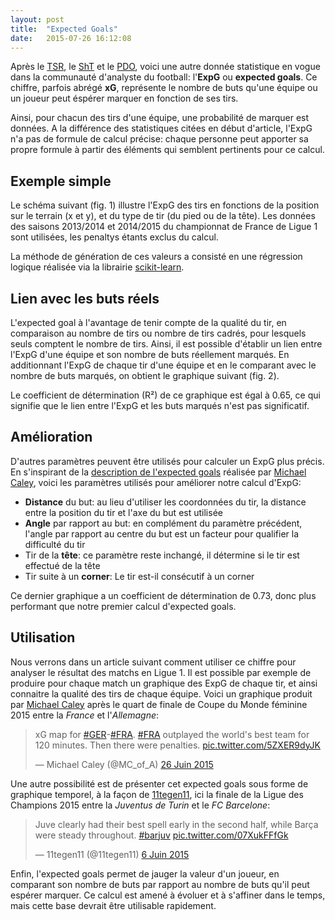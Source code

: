 ```yaml
---
layout: post
title:  "Expected Goals"
date:   2015-07-26 16:12:08
---
```


<style>
  .hexagon {
    fill: none;
    stroke: #000;
    stroke-width: .2px;
  }

  .axis {
    font: 10px sans-serif;
  }

  .axis path,
  .axis line {
    fill: none;
    stroke: #666;
    shape-rendering: crispEdges;
  }

  .grid {
    stroke: #AAA;
    stroke-dasharray: 2,2;
    shape-rendering: crispEdges;
  }
</style>

<script type="text/javascript" src="/js/posts/2015-07-26-expected-goals.js"></script>

Après le [TSR](/2015/01/28/total-shots-ratio/ "Total Shots Ratio"), le [ShT](/2015/04/07/shots-on-target/ "Shots On Target") et le [PDO](/2015/05/28/pdo/ "PDO"), voici une autre donnée statistique en vogue dans la communauté d'analyste du football:
l'**ExpG** ou **expected goals**. Ce chiffre, parfois abrégé **xG**, représente le nombre de buts qu'une équipe ou un joueur peut éspérer marquer en fonction de ses tirs.

Ainsi, pour chacun des tirs d'une équipe, une probabilité de marquer est données. A la différence des statistiques citées en début d'article, l'ExpG n'a pas de formule de calcul précise:
chaque personne peut apporter sa propre formule à partir des éléments qui semblent pertinents pour ce calcul.

## Exemple simple

Le schéma suivant (fig. 1) illustre l'ExpG des tirs en fonctions de la position sur le terrain (x et y), et du type de tir (du pied ou de la tête). Les données des saisons 2013/2014 et 2014/2015 du championnat de France de Ligue 1 sont utilisées, les penaltys étants exclus du calcul.

La méthode de génération de ces valeurs a consisté en une régression logique réalisée via la librairie [scikit-learn](http://scikit-learn.org/stable/modules/generated/sklearn.linear_model.LogisticRegression.html "Scikit Learn").

<div id="expg_field"></div>

## Lien avec les buts réels

L'expected goal à l'avantage de tenir compte de la qualité du tir, en comparaison au nombre de tirs ou nombre de tirs cadrés, pour lesquels seuls comptent le nombre de tirs.
Ainsi, il est possible d'établir un lien entre l'ExpG d'une équipe et son nombre de buts réellement marqués. En additionnant l'ExpG de chaque tir d'une équipe et en le comparant
avec le nombre de buts marqués, on obtient le graphique suivant (fig. 2).

<div id="expg_by_teams"></div>

Le coefficient de détermination (R²) de ce graphique est égal à 0.65, ce qui signifie que le lien entre l'ExpG et les buts marqués n'est pas significatif.

## Amélioration

D'autres paramètres peuvent être utilisés pour calculer un ExpG plus précis. En s'inspirant de la [description de l'expected goals](http://cartilagefreecaptain.sbnation.com/2014/9/11/6131661/premier-league-projections-2014#methoderology "Expected Goals by Michael Caley") réalisée par [Michael Caley](https://twitter.com/MC_of_A "@MC_of_A"), voici les paramètres utilisés pour améliorer notre calcul d'ExpG:

 * **Distance** du but: au lieu d'utiliser les coordonnées du tir, la distance entre la position du tir et l'axe du but est utilisée
 * **Angle** par rapport au but: en complément du paramètre précédent, l'angle par rapport au centre du but est un facteur pour qualifier la difficulté du tir
 * Tir de la **tête**: ce paramètre reste inchangé, il détermine si le tir est effectué de la tête
 * Tir suite à un **corner**: Le tir est-il consécutif à un corner

<div id="expg_v2_by_teams"></div>

Ce dernier graphique a un coefficient de détermination de 0.73, donc plus performant que notre premier calcul d'expected goals.

## Utilisation

Nous verrons dans un article suivant comment utiliser ce chiffre pour analyser le résultat des matchs en Ligue 1. Il est possible par exemple de produire pour chaque match un graphique des ExpG de chaque tir, et ainsi connaitre la qualité des tirs de chaque équipe. Voici un graphique produit par [Michael Caley](https://twitter.com/MC_of_A "@MC_of_A") après le quart de finale de Coupe du Monde féminine 2015 entre la *France* et l'*Allemagne*:

<blockquote class="twitter-tweet" lang="fr"><p lang="en" dir="ltr">xG map for <a href="https://twitter.com/hashtag/GER?src=hash">#GER</a>-<a href="https://twitter.com/hashtag/FRA?src=hash">#FRA</a>. <a href="https://twitter.com/hashtag/FRA?src=hash">#FRA</a> outplayed the world&#39;s best team for 120 minutes. Then there were penalties. <a href="http://t.co/5ZXER9dyJK">pic.twitter.com/5ZXER9dyJK</a></p>&mdash; Michael Caley (@MC_of_A) <a href="https://twitter.com/MC_of_A/status/614563978946158592">26 Juin 2015</a></blockquote>
<script async src="//platform.twitter.com/widgets.js" charset="utf-8"></script>

Une autre possibilité est de présenter cet expected goals sous forme de graphique temporel, à la façon de [11tegen11](https://twitter.com/11tegen11 "@11tegen11"), ici la finale de la Ligue des Champions 2015 entre la *Juventus de Turin* et le *FC Barcelone*:

<blockquote class="twitter-tweet" lang="fr"><p lang="en" dir="ltr">Juve clearly had their best spell early in the second half, while Barça were steady throughout. <a href="https://twitter.com/hashtag/barjuv?src=hash">#barjuv</a> <a href="http://t.co/07XukFFfGk">pic.twitter.com/07XukFFfGk</a></p>&mdash; 11tegen11 (@11tegen11) <a href="https://twitter.com/11tegen11/status/607289682477608960">6 Juin 2015</a></blockquote>
<script async src="//platform.twitter.com/widgets.js" charset="utf-8"></script>

Enfin, l'expected goals permet de jauger la valeur d'un joueur, en comparant son nombre de buts par rapport au nombre de buts qu'il peut espérer marquer. Ce calcul est amené à évoluer et à s'affiner dans le temps, mais cette base devrait être utilisable rapidement.

<script type="text/javascript">
    expgField("#expg_field");
    expgByTeams("#expg_by_teams", "/data/exp_goals_by_teams.tsv", "fig. 2 - Expected Goals simple par équipe en 2013/2014 et 2014/2015", {"x1": 20, "y1": 35, "x2": 80, "y2": 56});
    expgByTeams("#expg_v2_by_teams", "/data/exp_goals_v2_by_teams.tsv", "fig. 3 - Expected Goals amélioré par équipe en 2013/2014 et 2014/2015", {"x1": 20, "y1": 33.9, "x2": 75, "y2": 61.4});
</script>
